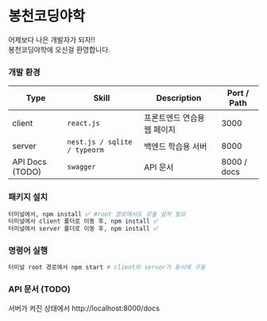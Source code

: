 # 봉천코딩야학

어제보다 나은 개발자가 되자!!  
봉천코딩야학에 오신걸 환영합니다.

### 개발 환경

| Type            | Skill                        | Description                 | Port / Path |
| --------------- | ---------------------------- | --------------------------- | ----------- |
| client          | `react.js`                   | 프론트엔드 연습용 웹 페이지 | 3000        |
| server          | `nest.js / sqlite / typeorm` | 백엔드 학습용 서버          | 8000        |
| API Docs (TODO) | `swagger`                    | API 문서                    | 8000 / docs |

### 패키지 설치

```sh
터미널에서, npm install ✅ #root 경로에서도 모듈 설치 필요
터미널에서 client 폴더로 이동 후, npm install ✅
터미널에서 server 폴더로 이동 후, npm install ✅
```

### 명령어 실행

```sh
터미널 root 경로에서 npm start # client와 server가 동시에 구동
```

### API 문서 (TODO)

서버가 켜진 상태에서 http://localhost:8000/docs
